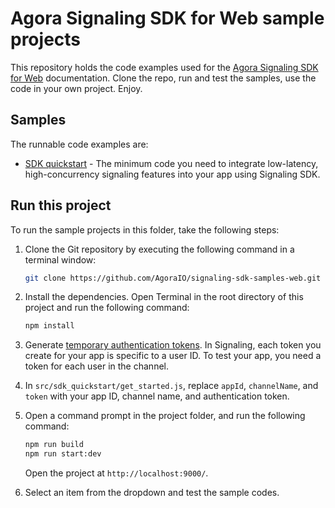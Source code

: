 # Agora Signaling SDK for Web sample projects

This repository holds the code examples used for the [Agora Signaling SDK for Web](https://docs.agora.io/en/signaling/get-started/get-started-sdk?platform=web) documentation. Clone the repo, run and test the samples, use the code in your own project. Enjoy.

## Samples  

The runnable code examples are:

- [SDK quickstart](/src/sdk_quickstart/) - The minimum code you need to integrate low-latency, high-concurrency signaling features into your app using Signaling SDK.

## Run this project

To run the sample projects in this folder, take the following steps:

1. Clone the Git repository by executing the following command in a terminal window:

    ```bash
    git clone https://github.com/AgoraIO/signaling-sdk-samples-web.git
    ```

1. Install the dependencies. Open Terminal in the root directory of this project and run the following command:

    ```bash
    npm install
    ```
1. Generate [temporary authentication tokens](https://webdemo.agora.io/token-builder/). 
   In Signaling, each token you create for your app is specific to a user ID. To test your app, you need a token for each user in the channel. 

1. In `src/sdk_quickstart/get_started.js`, replace `appId`, `channelName`, and `token` with your app ID, channel name, and authentication token.


1. Open a command prompt in the project folder, and run the following command:

    ``` bash
    npm run build
    npm run start:dev
    ```

    Open the project at `http://localhost:9000/`.

1. Select an item from the dropdown and test the sample codes.
